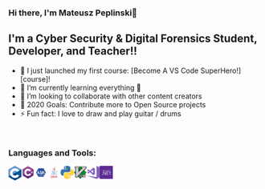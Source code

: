### Hi there, I'm Mateusz Peplinski👋


## I'm a Cyber Security & Digital Forensics Student, Developer, and Teacher!!

- 🔭 I just launched my first course: [Become A VS Code SuperHero!][course]!
- 🌱 I’m currently learning everything 🤣
- 👯 I’m looking to collaborate with other content creators
- 🥅 2020 Goals: Contribute more to Open Source projects
- ⚡ Fun fact: I love to draw and play guitar / drums

<br />

### Languages and Tools:
<img align="left" alt="C" width="26px" src="icons/695px-C_Programming_Language.svg.png" />
<img align="left" alt="C#" width="26px" src="icons/csharp-01.png" />
<img align="left" alt="ASM" width="26px" src="icons/ASM.png" />
<img align="left" alt="JAVA" width="26px" src="icons/java-logo-1.png" />
<img align="left" alt="Python" width="26px" src="icons/Python.png" />
<img align="left" alt="VIM" width="26px" src="icons/544px-Vimlogo.svg.png" />
<img align="left" alt="Visual Studio" width="26px" src="icons/Visual_Studio_2017_Logo.png" />
<img align="left" alt=".NET" width="26px" src="icons/net.png" />
<br />
<br />

